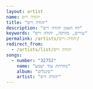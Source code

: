 ```yaml
---
layout: artist
name: יהודה וייס
title: "יהודה וייס"
description: "דף האמן יהודה וייס"
keywords: "שירים, מוזיקה, יהודה וייס"
permalink: /artists/יהודה-וייס/
redirect_from:
  - /artists/list/יהודה וייס
songs:
  - number: "32752"
    name: "מחרוזת עוד ישמע"
    album: "סינגלים"
    artist: "יהודה וייס"
---
```

